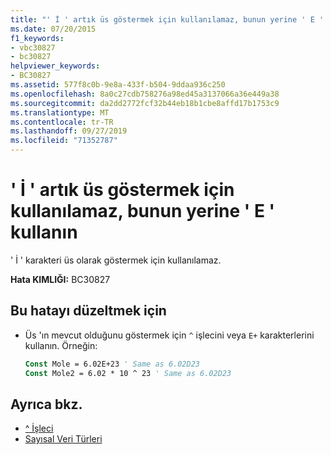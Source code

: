 ```yaml
---
title: "' İ ' artık üs göstermek için kullanılamaz, bunun yerine ' E ' kullanın"
ms.date: 07/20/2015
f1_keywords:
- vbc30827
- bc30827
helpviewer_keywords:
- BC30827
ms.assetid: 577f8c0b-9e8a-433f-b504-9ddaa936c250
ms.openlocfilehash: 8a0c27cdb758276a98ed45a3137066a36e449a38
ms.sourcegitcommit: da2dd2772fcf32b44eb18b1cbe8affd17b1753c9
ms.translationtype: MT
ms.contentlocale: tr-TR
ms.lasthandoff: 09/27/2019
ms.locfileid: "71352787"
---
```

# <a name="d-can-no-longer-be-used-to-indicate-an-exponent-use-e-instead"></a>' İ ' artık üs göstermek için kullanılamaz, bunun yerine ' E ' kullanın
' İ ' karakteri üs olarak göstermek için kullanılamaz.  
  
 **Hata KIMLIĞI:** BC30827  
  
## <a name="to-correct-this-error"></a>Bu hatayı düzeltmek için  
  
- Üs 'ın mevcut olduğunu göstermek için `^` işlecini veya `E+` karakterlerini kullanın. Örneğin:  
  
    ```vb  
    Const Mole = 6.02E+23 ' Same as 6.02D23  
    Const Mole2 = 6.02 * 10 ^ 23 ' Same as 6.02D23  
    ```  
  
## <a name="see-also"></a>Ayrıca bkz.

- [^ İşleci](../../visual-basic/language-reference/operators/exponentiation-operator.md)
- [Sayısal Veri Türleri](../../visual-basic/programming-guide/language-features/data-types/numeric-data-types.md)
